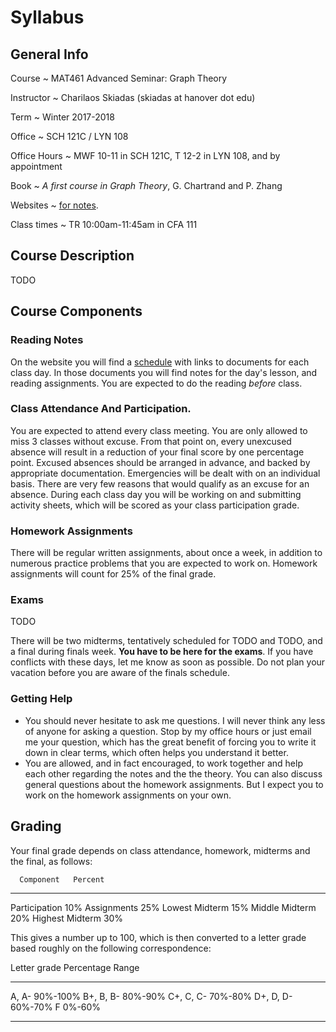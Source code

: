 # Syllabus

## General Info

Course
  ~ MAT461 Advanced Seminar: Graph Theory

Instructor
  ~ Charilaos Skiadas (skiadas at hanover dot edu)

Term
  ~ Winter 2017-2018

Office
  ~ SCH 121C / LYN 108

Office Hours
  ~ MWF 10-11 in SCH 121C, T 12-2 in LYN 108, and by appointment

Book
  ~ *A first course in Graph Theory*, G. Chartrand and P. Zhang

Websites
  ~ [for notes](skiadas.github.io/AlgorithmsCourse/site/).

Class times
  ~ TR 10:00am-11:45am in CFA 111

## Course Description

TODO

## Course Components

### Reading Notes

On the website you will find a [schedule](http://skiadas.github.io/GraphTheoryCourse/site/schedule.html) with links to documents for each class day. In those documents you will find notes for the day's lesson, and reading assignments. You are expected to do the reading *before* class.

### Class Attendance And Participation.

You are expected to attend every class meeting. You are only allowed to miss 3 classes without excuse. From that point on, every unexcused absence will result in a reduction of your final score by one percentage point. Excused absences should be arranged in advance, and backed by appropriate documentation. Emergencies will be dealt with on an individual basis. There are very few reasons that would qualify as an excuse for an absence. During each class day you will be working on and submitting activity sheets, which will be scored as your class participation grade.

### Homework Assignments

There will be regular written assignments, about once a week, in addition to numerous practice problems that you are expected to work on. Homework assignments will count for 25% of the final grade.

### Exams

TODO

There will be two midterms, tentatively scheduled for TODO and TODO, and a final during finals week. **You have to be here for the exams**. If you have conflicts with these days, let me know as soon as possible. Do not plan your vacation before you are aware of the finals schedule.

### Getting Help

- You should never hesitate to ask me questions. I will never think any less of anyone for asking a question. Stop by my office hours or just email me your question, which has the great benefit of forcing you to write it down in clear terms, which often helps you understand it better.
- You are allowed, and in fact encouraged, to work together and help each other regarding the notes and the the theory. You can also discuss general questions about the homework assignments. But I expect you to work on the homework assignments on your own.

## Grading

Your final grade depends on class attendance, homework, midterms and the final, as follows:

      Component   Percent
---------------  --------
  Participation       10%
    Assignments       25%
 Lowest Midterm       15%
 Middle Midterm       20%
Highest Midterm       30%

This gives a number up to 100, which is then converted to a letter grade based roughly on the following correspondence:

 Letter grade     Percentage Range
--------------   -----------------
   A, A-                  90%-100%
   B+, B, B-               80%-90%
   C+, C, C-               70%-80%
   D+, D, D-               60%-70%
      F                     0%-60%
--------------   -----------------

